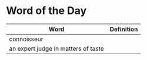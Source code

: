 # Word of the Day

| Word  | Definition  |
|---|---|
| connoisseur
 | an expert judge in matters of taste  |